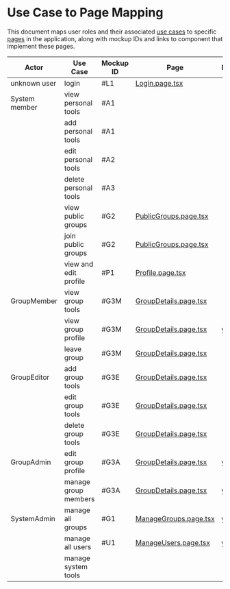
# Use Case to Page Mapping
This document maps user roles and their associated [use cases](https://git.thm.de/softwarearchitektur-wz-ss24/studentswa2025/enton/gromokoso/-/blob/master/docs/diagrams/use_case.svg?ref_type=heads) to specific [pages](../src/pages/) in the application, along with mockup IDs and links to component that implement these pages.


| Actor         | Use Case              | Mockup ID | Page                                                                           | Implemented | Needed Entpoints                             |
| ------------- | --------------------- | --------- | ------------------------------------------------------------------------------ | ----------- | -------------------------------------------- |
| unknown user  | login                 | #L1       | [Login.page.tsx](../src/pages/Common/Login/Login.page.tsx)                     |             |                                              |
| System member | view personal tools   | #A1       |                                                                                |             | **GET** `/users/<username>/apis`             |
|               | add personal tools    | #A1       |                                                                                |             | **POST** `/users/<username>/apis`            |
|               | edit personal tools   | #A2       |                                                                                |             | **PUT** `/users/<username>/apis/<_id>`       |
|               | delete personal tools | #A3       |                                                                                |             | **DELETE** `/users/<username>/apis/<_id>`    |
|               | view public groups    | #G2       | [PublicGroups.page.tsx](../src/pages/Group/PublicGroups/PublicGroups.page.tsx) |             | **GET** `/groups?accessibility=public`       |
|               | join public groups    | #G2       | [PublicGroups.page.tsx](../src/pages/Group/PublicGroups/PublicGroups.page.tsx) |             | **POST** `/groups/<name>/users`              |
|               | view and edit profile | #P1       | [Profile.page.tsx](../src/pages/Common/Profile/Profile.page.tsx)               |             | **GET** `/users/<username> `                 |
| GroupMember   | view group tools      | #G3M      | [GroupDetails.page.tsx](../src/pages/Group/GroupDetails/GroupDetails.page.tsx) |             | **GET** `/groups/<name>/apis`                |
|               | view group profile    | #G3M      | [GroupDetails.page.tsx](../src/pages/Group/GroupDetails/GroupDetails.page.tsx) | yes         | **GET** `/groups/<name>`                     |
|               | leave group           | #G3M      | [GroupDetails.page.tsx](../src/pages/Group/GroupDetails/GroupDetails.page.tsx) |             | **DELETE** `/groups/<name>/users/<username>` |
| GroupEditor   | add group tools       | #G3E      | [GroupDetails.page.tsx](../src/pages/Group/GroupDetails/GroupDetails.page.tsx) |             | **POST** `/groups/<name>/apis`                |
|               | edit group tools      | #G3E      | [GroupDetails.page.tsx](../src/pages/Group/GroupDetails/GroupDetails.page.tsx) |             | **PUT** `/groups/<name>/apis/<api_id>`                                             |
|               | delete group tools    | #G3E      | [GroupDetails.page.tsx](../src/pages/Group/GroupDetails/GroupDetails.page.tsx) |             | **DELETE** `/groups/<name>/apis/<api_id>`                                             |
| GroupAdmin    | edit group profile    | #G3A      | [GroupDetails.page.tsx](../src/pages/Group/GroupDetails/GroupDetails.page.tsx) | yes         | **PUT** `/groups/<name>`                                             |
|               | manage group members  | #G3A      | [GroupDetails.page.tsx](../src/pages/Group/GroupDetails/GroupDetails.page.tsx) | yes         | **FULL CRUD**                                             |
| SystemAdmin   | manage all groups     | #G1       | [ManageGroups.page.tsx](../src/pages/Group/ManageGroups/ManageGroups.page.tsx) | yes         | **FULL CRUD**                                             |
|               | manage all users      | #U1       | [ManageUsers.page.tsx](../src/pages/User/ManageUsers/ManageUsers.page.tsx)     | yes         | **FULL CRUD**                                             |
|               | manage system tools   |           |                                                                                |             |                                              |
